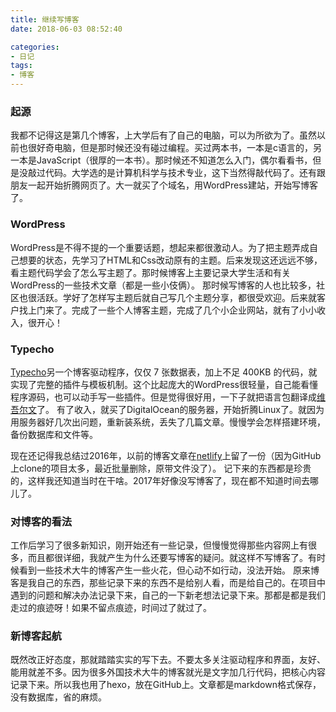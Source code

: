 ```yaml
---
title: 继续写博客
date: 2018-06-03 08:52:40

categories:
- 日记
tags:
- 博客
---
```


### 起源

我都不记得这是第几个博客，上大学后有了自己的电脑，可以为所欲为了。虽然以前也很好奇电脑，但是那时候还没有碰过编程。买过两本书，一本是c语言的，另一本是JavaScript（很厚的一本书）。那时候还不知道怎么入门，偶尔看看书，但是没敲过代码。大学选的是计算机科学与技术专业，这下当然得敲代码了。还有跟朋友一起开始折腾网页了。大一就买了个域名，用WordPress建站，开始写博客了。

### WordPress

WordPress是不得不提的一个重要话题，想起来都很激动人。为了把主题弄成自己想要的状态，先学习了HTML和Css改动原有的主题。后来发现这还远远不够，看主题代码学会了怎么写主题了。那时候博客上主要记录大学生活和有关WordPress的一些技术文章（都是一些小伎俩）。
那时候写博客的人也比较多，社区也很活跃。学好了怎样写主题后就自己写几个主题分享，都很受欢迎。后来就客户找上门来了。完成了一些个人博客主题，完成了几个小企业网站，就有了小小收入，很开心！

### Typecho

[Typecho](http://typecho.org/)另一个博客驱动程序，仅仅 7 张数据表，加上不足 400KB 的代码，就实现了完整的插件与模板机制。这个比起庞大的WordPress很轻量，自己能看懂程序源码，也可以动手写一些插件。但是觉得很好用，一下子就把语言包翻译成[维吾尔文](https://github.com/typecho/languages/blob/master/ug_CN.po)了。
有了收入，就买了DigitalOcean的服务器，开始折腾Linux了。就因为用服务器好几次出问题，重新装系统，丢失了几篇文章。慢慢学会怎样搭建环境，备份数据库和文件等。

现在还记得我总结过2016年，以前的博客文章在[netlify](http://menzil.netlify.com/)上留了一份（因为GitHub上clone的项目太多，最近批量删除，原带文件没了）。
记下来的东西都是珍贵的，这样我还知道当时在干啥。2017年好像没写博客了，现在都不知道时间去哪儿了。

### 对博客的看法

工作后学习了很多新知识，刚开始还有一些记录，但慢慢觉得那些内容网上有很多，而且都很详细，我就产生为什么还要写博客的疑问。就这样不写博客了。有时候看到一些技术大牛的博客产生一些火花，但心动不如行动，没法开始。
原来博客是我自己的东西，那些记录下来的东西不是给别人看，而是给自己的。在项目中遇到的问题和解决办法记录下来，自己的一下新老想法记录下来。那都是都是我们走过的痕迹呀！如果不留点痕迹，时间过了就过了。

### 新博客起航

既然改正好态度，那就踏踏实实的写下去。不要太多关注驱动程序和界面，友好、能用就差不多。因为很多外国技术大牛的博客就光是文字加几行代码，把核心内容记录下来。所以我也用了hexo，放在GitHub上。文章都是markdown格式保存，没有数据库，省的麻烦。
